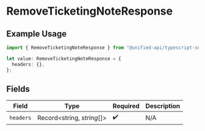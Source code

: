 # RemoveTicketingNoteResponse

## Example Usage

```typescript
import { RemoveTicketingNoteResponse } from "@unified-api/typescript-sdk/sdk/models/operations";

let value: RemoveTicketingNoteResponse = {
  headers: {},
};
```

## Fields

| Field                      | Type                       | Required                   | Description                |
| -------------------------- | -------------------------- | -------------------------- | -------------------------- |
| `headers`                  | Record<string, *string*[]> | :heavy_check_mark:         | N/A                        |